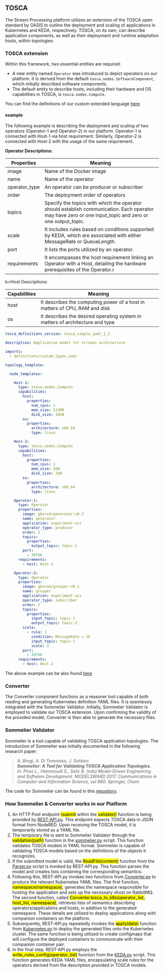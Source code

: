 ## TOSCA
The Stream Processing platform utilizes an extension of the TOSCA open standard by OASIS to outline the deployment and scaling of applications in Kubernetes and KEDA, respectively. TOSCA, on its own, can describe application components, as well as their deployment and runtime adaptation hosts, within topologies.

### TOSCA extension
Within this framework, two essential entities are required:

* A new entity named `Operator` was introduced to depict operators on our platform. It is derived from the default `tosca.nodes.SoftwareComponent`, which initially described software components.
* The default entity to describe hosts, including their hardware and OS capabilities in TOSCA, is `tosca.nodes.Compute`.

You can find the definitions of our custom extended language <a href=https://github.com/f-coda/Stream-Processing/tree/main/converter_streams/definitions>here</a>.
#### example
The following example is describing the deployment and scaling of two operators (Operator-1 and Operator-2) in our platform.
Operator-1 is connected with Host-1 via host requirement. Similarly, Operator-2 is connected with Host-2 with the usage of the same requirement.

<b>Operator Descriptions:</b>

| Properties    | Meaning                                                                                                                                                 |
|---------------|---------------------------------------------------------------------------------------------------------------------------------------------------------|
| image         | Name of the Docker image                                                                                                                                |
| name          | Name of the operator                                                                                                                                    |
| operator_type | An operator can be producer or subscriber                                                                                                               |
| order         | The deployment order of operators                                                                                                                       |
| topics        | Specify the topics with which the operator should establish communication. Each operator may have zero or one input_topic and zero or one output_topic. |
| scale         | It includes rules based on conditions supported by KEDA, which are associated with either MessageRate or QueueLength.                                   |
| port          | It lists the ports utilized by an operator.                                                                                                             |
| requirements  | It encompasses the host requirement linking an Operator with a Host, detailing the hardware prerequisites of the Operator.r                   |

b>Host Descriptions:</b>

| Capabilities | Meaning                                                                       |
|--------------|-------------------------------------------------------------------------------|
| host         | It describes the computing power of a host in matters of CPU, RAM and disk    |
| os           | It describes the desired operating system in matters of architecture and type |


``` yaml
tosca_definitions_version: tosca_simple_yaml_1_2

description: Application model for streams architecture

imports:
  - definitions/custom_types.yaml

topology_template:

  node_templates:

    Host-1:
      type: tosca.nodes.Compute
      capabilities:
        host:
          properties:
            num_cpus: 1
            mem_size: 512MB
            disk_size: 10GB
        os:
          properties:
            architecture: x86_64
            type: linux

    Host-2:
      type: tosca.nodes.Compute
      capabilities:
        host:
          properties:
            num_cpus: 1
            mem_size: 2GB
            disk_size: 2GB
        os:
          properties:
            architecture: x86_64
            type: linux

    Operator-1:
      type: Operator
      properties:
        image: gkorod/generator:v0.3
        name: generator
        application: experiment-ais
        operator_type: producer
        order: 1
        topics:
          properties:
            output_topic: topic-1
        port:
          - 20766
      requirements:
        - host: Host-1

    Operator-2:
      type: Operator
      properties:
        image: gkorod/grouper:v0.1
        name: grouper
        application: experiment-ais
        operator_type: subscriber
        order: 2
        topics:
          properties:
            input_topic: topic-1
            output_topic: topic-2
        scale:
          - rule: 1
            condition: MessageRate = 16
            input_topic: topic-1
            scale: 3
        port:
          - 20766
      requirements:
        - host: Host-2
```
The above example can be also found <a href=https://github.com/f-coda/Stream-Processing/tree/main/converter_streams/tosca_extension_example>here</a>
### Converter
The Converter component functions as a reasoner tool capable of both reading and generating Kubernetes definition YAML files. It is seamlessly integrated with the Sommelier Validator. Initially, Sommelier Validator is employed to validate our TOSCA extension. Upon confirming the validity of the provided model, Converter is then able to generate the necessary files.

### Sommelier Validator

Sommelier is a tool capable of validating TOSCA application topologies. The introduction of Sommelier was initially documented in the following research paper:
 > _A. Brogi, A. Di Tommaso, J. Soldani. <br>
 > **Sommelier: A Tool for Validating TOSCA Application Topologies.** <br>
 > In: Pires L., Hammoudi S., Selic B. (eds) Model-Driven Engineering and Software Development. MODELSWARD 2017. Communications in Computer and Information Science, vol 880. Springer, Cham_


The code for Sommelier can be found in this <a href=https://github.com/di-unipi-socc/Sommelier>repository</a>.

### How Sommelier & Converter works in our Platform

1. An HTTP Post endpoint <mark>\submit</mark> within the <mark>validate()</mark> function is being provided by <a href=https://github.com/f-coda/Stream-Processing/blob/main/converter_streams/REST-API.py>REST-API.py</a>. This endpoint expects TOSCA data in JSON format from NodeRED. Upon receiving the TOSCA model, it is temporarily stored as a YAML file.
2. The temporary file is sent to Sommelier Validator through the <mark>validation(path)</mark> function in the <a href=https://github.com/f-coda/Stream-Processing/blob/main/converter_streams/sommelier.py>sommelier.py</a> script. This function validates TOSCA models in YAML format. Sommelier is capable of validating TOSCA models based on the definitions of the objects it recognizes.
3. If the submitted model is valid, the <mark>ReadFile(content)</mark> function from the <a href=https://github.com/f-coda/Stream-Processing/blob/main/converter_streams/Parser.py>Parser.py</a> script is invoked by REST-API.py. This function parses the model and creates lists containing the corresponding semantics.
4. Following this, REST-API.py invokes two functions from <a href=https://github.com/f-coda/Stream-Processing/blob/main/converter_streams/Converter.py>Converter.py</a> to produce the relevant Kubernetes YAML files. The first function, <mark>namespace(namespace)</mark>, generates the namespace responsible for hosting the application and sets up the necessary vhost on RabbitMQ. The second function, called <mark>Converter.tosca_to_k8s(operator_list, host_list, namespace)</mark>, retrieves lists of semantics describing operators/applications and hosts, in addition to the generated namespace. These details are utilized to deploy applications along with companion containers on the platform.
5. Subsequently, REST-API.py repeatedly invokes the <mark>apply(data)</mark> function from <a href=https://github.com/f-coda/Stream-Processing/blob/main/converter_streams/Kubernetes.py>Kubernetes.py</a> to deploy the generated files onto the Kubernetes cluster. The same function is being utilized to create configmaps that will configure the deployed containers to communicate with their companion container pair.
6. In the final step, REST-API.py employs the <mark>write_rules_config(operator_list)</mark> function from the <a href=https://github.com/f-coda/Stream-Processing/blob/main/converter_streams/KEDA.py>KEDA.py</a> script. This function generates KEDA YAML files, encapsulating scale rules for the operators derived from the description provided in TOSCA models.